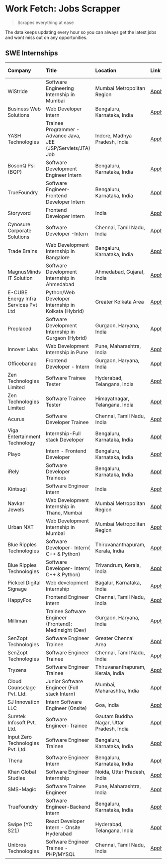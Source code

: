 # Work Fetch: Jobs Scrapper
> Scrapes everything at ease

The data keeps updating every hour so you can always get the latest jobs and wont miss out on any opportunities.

## SWE Internships
<!--START_SECTION:workfetch-->
| Company                              | Title                                                         | Location                                  | Link                                                                                                                                                                                                                                                                                      | Date Posted   |
|:-------------------------------------|:--------------------------------------------------------------|:------------------------------------------|:------------------------------------------------------------------------------------------------------------------------------------------------------------------------------------------------------------------------------------------------------------------------------------------|:--------------|
| WiStride                             | Software Engineering Internship in Mumbai                     | Mumbai Metropolitan Region                | [Apply](https://in.linkedin.com/jobs/view/software-engineering-internship-in-mumbai-at-wistride-3888218704?position=17&pageNum=0&refId=bjWS8e6jVkjOMvIr8N1NLA%3D%3D&trackingId=G2npW9lPk5xNWocdtkixBw%3D%3D&trk=public_jobs_jserp-result_search-card)                                     | 2024-04-08    |
| Business Web Solutions               | Web Developer Intern                                          | Bengaluru, Karnataka, India               | [Apply](https://in.linkedin.com/jobs/view/web-developer-intern-at-business-web-solutions-3889115371?position=30&pageNum=0&refId=bjWS8e6jVkjOMvIr8N1NLA%3D%3D&trackingId=w%2F0dcttglMXqkUFgMCh%2Fhw%3D%3D&trk=public_jobs_jserp-result_search-card)                                        | 2024-04-08    |
| YASH Technologies                    | Trainee Programmer - Advance Java, JEE (JSP/Servlets/JTA) Job | Indore, Madhya Pradesh, India             | [Apply](https://in.linkedin.com/jobs/view/trainee-programmer-advance-java-jee-jsp-servlets-jta-job-at-yash-technologies-3886667670?position=48&pageNum=0&refId=bjWS8e6jVkjOMvIr8N1NLA%3D%3D&trackingId=%2FBugKnix8csXmWuRcw471A%3D%3D&trk=public_jobs_jserp-result_search-card)           | 2024-04-08    |
| BosonQ Psi (BQP)                     | Software Development Engineer Intern                          | Bengaluru, Karnataka, India               | [Apply](https://in.linkedin.com/jobs/view/software-development-engineer-intern-at-bosonq-psi-bqp-3888328596?position=42&pageNum=0&refId=bjWS8e6jVkjOMvIr8N1NLA%3D%3D&trackingId=YNlagS2nnWrSc6Fe13NqsA%3D%3D&trk=public_jobs_jserp-result_search-card)                                    | 2024-04-06    |
| TrueFoundry                          | Software Engineer- Frontend Developer Intern                  | Bengaluru, Karnataka, India               | [Apply](https://in.linkedin.com/jobs/view/software-engineer-frontend-developer-intern-at-truefoundry-3887320206?position=22&pageNum=0&refId=bjWS8e6jVkjOMvIr8N1NLA%3D%3D&trackingId=62ozqEwhIqfnU%2FJzGBGisA%3D%3D&trk=public_jobs_jserp-result_search-card)                              | 2024-04-05    |
| Storyvord                            | Frontend Developer Intern                                     | India                                     | [Apply](https://in.linkedin.com/jobs/view/frontend-developer-intern-at-storyvord-3518938006?position=16&pageNum=0&refId=bjWS8e6jVkjOMvIr8N1NLA%3D%3D&trackingId=k%2BUQSPqo%2FkluYkqjCfAkvw%3D%3D&trk=public_jobs_jserp-result_search-card)                                                | 2024-04-04    |
| Cynosure Corporate Solutions         | Software Developer -Intern                                    | Chennai, Tamil Nadu, India                | [Apply](https://in.linkedin.com/jobs/view/software-developer-intern-at-cynosure-corporate-solutions-3884767755?position=26&pageNum=0&refId=bjWS8e6jVkjOMvIr8N1NLA%3D%3D&trackingId=WPMoYvfcDQTPFrv8rI4VNg%3D%3D&trk=public_jobs_jserp-result_search-card)                                 | 2024-04-04    |
| Trade Brains                         | Web Development Internship in Bangalore                       | Bengaluru, Karnataka, India               | [Apply](https://in.linkedin.com/jobs/view/web-development-internship-in-bangalore-at-trade-brains-3885739433?position=59&pageNum=0&refId=bjWS8e6jVkjOMvIr8N1NLA%3D%3D&trackingId=2C6O5Q3v8S5FUn58EderYA%3D%3D&trk=public_jobs_jserp-result_search-card)                                   | 2024-04-04    |
| MagnusMinds IT Solution              | Software Development Internship in Ahmedabad                  | Ahmedabad, Gujarat, India                 | [Apply](https://in.linkedin.com/jobs/view/software-development-internship-in-ahmedabad-at-magnusminds-it-solution-3883933909?position=38&pageNum=0&refId=bjWS8e6jVkjOMvIr8N1NLA%3D%3D&trackingId=CiG9n7RDZbxnaIaOylxVcA%3D%3D&trk=public_jobs_jserp-result_search-card)                   | 2024-04-03    |
| E-CUBE Energy Infra Services Pvt Ltd | Python/Web Developer Internship in Kolkata (Hybrid)           | Greater Kolkata Area                      | [Apply](https://in.linkedin.com/jobs/view/python-web-developer-internship-in-kolkata-hybrid-at-e-cube-energy-infra-services-pvt-ltd-3882160442?position=18&pageNum=0&refId=bjWS8e6jVkjOMvIr8N1NLA%3D%3D&trackingId=4Co7DywikG0g1xRw8xZ1fw%3D%3D&trk=public_jobs_jserp-result_search-card) | 2024-04-02    |
| Preplaced                            | Software Development Internship in Gurgaon (Hybrid)           | Gurgaon, Haryana, India                   | [Apply](https://in.linkedin.com/jobs/view/software-development-internship-in-gurgaon-hybrid-at-preplaced-3880567870?position=23&pageNum=0&refId=bjWS8e6jVkjOMvIr8N1NLA%3D%3D&trackingId=jDWACC6Uj2Yv4wa5GUx%2BgQ%3D%3D&trk=public_jobs_jserp-result_search-card)                          | 2024-04-01    |
| Innover Labs                         | Web Development Internship in Pune                            | Pune, Maharashtra, India                  | [Apply](https://in.linkedin.com/jobs/view/web-development-internship-in-pune-at-innover-labs-3875494237?position=8&pageNum=0&refId=bjWS8e6jVkjOMvIr8N1NLA%3D%3D&trackingId=wwZwl4%2BtbH6omMFxCnJXPw%3D%3D&trk=public_jobs_jserp-result_search-card)                                       | 2024-03-28    |
| Officebanao                          | Frontend Developer - Intern                                   | Gurgaon, Haryana, India                   | [Apply](https://in.linkedin.com/jobs/view/frontend-developer-intern-at-officebanao-3871265915?position=12&pageNum=0&refId=bjWS8e6jVkjOMvIr8N1NLA%3D%3D&trackingId=NJoBz3AWPN3Wotwpk42mTg%3D%3D&trk=public_jobs_jserp-result_search-card)                                                  | 2024-03-28    |
| Zen Technologies Limited             | Software Trainee Tester                                       | Hyderabad, Telangana, India               | [Apply](https://in.linkedin.com/jobs/view/software-trainee-tester-at-zen-technologies-limited-3872036112?position=13&pageNum=0&refId=bjWS8e6jVkjOMvIr8N1NLA%3D%3D&trackingId=9YnB2kTpILEtVoBWDkOWzw%3D%3D&trk=public_jobs_jserp-result_search-card)                                       | 2024-03-27    |
| Zen Technologies Limited             | Software Trainee Tester                                       | Himayatnagar, Telangana, India            | [Apply](https://in.linkedin.com/jobs/view/software-trainee-tester-at-zen-technologies-limited-3872100214?position=10&pageNum=0&refId=bjWS8e6jVkjOMvIr8N1NLA%3D%3D&trackingId=v0lLS1lbs3QZUQG0Jy8b3A%3D%3D&trk=public_jobs_jserp-result_search-card)                                       | 2024-03-26    |
| Acurus                               | Software Developer Trainee                                    | Chennai, Tamil Nadu, India                | [Apply](https://in.linkedin.com/jobs/view/software-developer-trainee-at-acurus-3871400616?position=21&pageNum=0&refId=bjWS8e6jVkjOMvIr8N1NLA%3D%3D&trackingId=ja%2BonxPCwSzIOlSSHt0WbA%3D%3D&trk=public_jobs_jserp-result_search-card)                                                    | 2024-03-26    |
| Viga Entertainment Technology        | Internship-Full stack Developer                               | Bengaluru, Karnataka, India               | [Apply](https://in.linkedin.com/jobs/view/internship-full-stack-developer-at-viga-entertainment-technology-3870669789?position=29&pageNum=0&refId=bjWS8e6jVkjOMvIr8N1NLA%3D%3D&trackingId=z7Tuz6bzNtSs6%2F9BiGvgVg%3D%3D&trk=public_jobs_jserp-result_search-card)                        | 2024-03-25    |
| Playo                                | Intern - Frontend Developer                                   | Bengaluru, Karnataka, India               | [Apply](https://in.linkedin.com/jobs/view/intern-frontend-developer-at-playo-3864131172?position=6&pageNum=0&refId=bjWS8e6jVkjOMvIr8N1NLA%3D%3D&trackingId=iuYof%2FcC98vIsF90JWttQg%3D%3D&trk=public_jobs_jserp-result_search-card)                                                       | 2024-03-22    |
| iRely                                | Software Developer Trainees                                   | Bengaluru, Karnataka, India               | [Apply](https://in.linkedin.com/jobs/view/software-developer-trainees-at-irely-3860566039?position=3&pageNum=0&refId=bjWS8e6jVkjOMvIr8N1NLA%3D%3D&trackingId=lr0illsSrjVZbRaUsp4u3g%3D%3D&trk=public_jobs_jserp-result_search-card)                                                       | 2024-03-18    |
| Kintsugi                             | Software Engineer Intern                                      | India                                     | [Apply](https://in.linkedin.com/jobs/view/software-engineer-intern-at-kintsugi-3857074071?position=34&pageNum=0&refId=bjWS8e6jVkjOMvIr8N1NLA%3D%3D&trackingId=W42I5mnbtgFD7olkk87Jbg%3D%3D&trk=public_jobs_jserp-result_search-card)                                                      | 2024-03-16    |
| Navkar Jewels                        | Web Development Internship in Thane, Mumbai                   | Mumbai Metropolitan Region                | [Apply](https://in.linkedin.com/jobs/view/web-development-internship-in-thane-mumbai-at-navkar-jewels-3858080315?position=58&pageNum=0&refId=bjWS8e6jVkjOMvIr8N1NLA%3D%3D&trackingId=2eQP%2BoHflMk2fnlrOW8IqA%3D%3D&trk=public_jobs_jserp-result_search-card)                             | 2024-03-15    |
| Urban NXT                            | Web Development Internship in Mumbai                          | Mumbai Metropolitan Region                | [Apply](https://in.linkedin.com/jobs/view/web-development-internship-in-mumbai-at-urban-nxt-3858090142?position=60&pageNum=0&refId=bjWS8e6jVkjOMvIr8N1NLA%3D%3D&trackingId=NmPOLWxesFnnrIFbO1qolg%3D%3D&trk=public_jobs_jserp-result_search-card)                                         | 2024-03-15    |
| Blue Ripples Technologies            | Software Developer- Intern( C++ & Python)                     | Thiruvananthapuram, Kerala, India         | [Apply](https://in.linkedin.com/jobs/view/software-developer-intern-c%2B%2B-python-at-blue-ripples-technologies-3855594494?position=20&pageNum=0&refId=bjWS8e6jVkjOMvIr8N1NLA%3D%3D&trackingId=WWRP42ijeKlqWVvHLFJ%2Bwg%3D%3D&trk=public_jobs_jserp-result_search-card)                   | 2024-03-14    |
| Blue Ripples Technologies            | Software Developer- Intern( C++  & Python)                    | Trivandrum, Kerala, India                 | [Apply](https://in.linkedin.com/jobs/view/software-developer-intern-c%2B%2B-python-at-blue-ripples-technologies-3856150730?position=19&pageNum=0&refId=bjWS8e6jVkjOMvIr8N1NLA%3D%3D&trackingId=8IUsFxJmOCK1vBzenu5zuw%3D%3D&trk=public_jobs_jserp-result_search-card)                     | 2024-03-13    |
| Pickcel Digital Signage              | Web development Internship                                    | Bagalur, Karnataka, India                 | [Apply](https://in.linkedin.com/jobs/view/web-development-internship-at-pickcel-digital-signage-3849506118?position=56&pageNum=0&refId=bjWS8e6jVkjOMvIr8N1NLA%3D%3D&trackingId=u99Kb8eOnUaJf8FslDQoDQ%3D%3D&trk=public_jobs_jserp-result_search-card)                                     | 2024-03-08    |
| HappyFox                             | Frontend Engineer Intern                                      | Chennai, Tamil Nadu, India                | [Apply](https://in.linkedin.com/jobs/view/frontend-engineer-intern-at-happyfox-3848357951?position=50&pageNum=0&refId=bjWS8e6jVkjOMvIr8N1NLA%3D%3D&trackingId=Qf2HS1QVxOQzdLA%2BjcUeEw%3D%3D&trk=public_jobs_jserp-result_search-card)                                                    | 2024-03-07    |
| Milliman                             | Trainee Software Engineer (Frontend): MedInsight (Dev)        | Gurgaon, Haryana, India                   | [Apply](https://in.linkedin.com/jobs/view/trainee-software-engineer-frontend-medinsight-dev-at-milliman-3792874280?position=11&pageNum=0&refId=bjWS8e6jVkjOMvIr8N1NLA%3D%3D&trackingId=jEtQfHI8CktUA1xqN89DfA%3D%3D&trk=public_jobs_jserp-result_search-card)                             | 2024-03-01    |
| SenZopt Technologies                 | Software Engineer Trainee                                     | Greater Chennai Area                      | [Apply](https://in.linkedin.com/jobs/view/software-engineer-trainee-at-senzopt-technologies-3827688781?position=39&pageNum=0&refId=bjWS8e6jVkjOMvIr8N1NLA%3D%3D&trackingId=hoHHADq6DEiEBUPazYo27Q%3D%3D&trk=public_jobs_jserp-result_search-card)                                         | 2024-02-12    |
| SenZopt Technologies                 | Software Engineer Trainee                                     | Chennai, Tamil Nadu, India                | [Apply](https://in.linkedin.com/jobs/view/software-engineer-trainee-at-senzopt-technologies-3827686880?position=52&pageNum=0&refId=bjWS8e6jVkjOMvIr8N1NLA%3D%3D&trackingId=%2BlofjtblxmcC75oL7zU24g%3D%3D&trk=public_jobs_jserp-result_search-card)                                       | 2024-02-12    |
| Tryzens                              | Software Engineer Trainee                                     | Thiruvananthapuram, Kerala, India         | [Apply](https://in.linkedin.com/jobs/view/software-engineer-trainee-at-tryzens-3809363491?position=41&pageNum=0&refId=bjWS8e6jVkjOMvIr8N1NLA%3D%3D&trackingId=cgI9ZfD8YNuF70JpHfzJSA%3D%3D&trk=public_jobs_jserp-result_search-card)                                                      | 2024-01-18    |
| Cloud Counselage Pvt. Ltd.           | Junior Software Engineer (Full stack Intern)                  | Mumbai, Maharashtra, India                | [Apply](https://in.linkedin.com/jobs/view/junior-software-engineer-full-stack-intern-at-cloud-counselage-pvt-ltd-3803132814?position=33&pageNum=0&refId=bjWS8e6jVkjOMvIr8N1NLA%3D%3D&trackingId=fINEjs0HNUs8ydwe5Eiqpg%3D%3D&trk=public_jobs_jserp-result_search-card)                    | 2024-01-11    |
| SJ Innovation LLC                    | Intern Software Engineer (Onsite)                             | Goa, India                                | [Apply](https://in.linkedin.com/jobs/view/intern-software-engineer-onsite-at-sj-innovation-llc-3799959011?position=47&pageNum=0&refId=bjWS8e6jVkjOMvIr8N1NLA%3D%3D&trackingId=65aNX9YwAGFhiD8kG86yGA%3D%3D&trk=public_jobs_jserp-result_search-card)                                      | 2024-01-11    |
| Suretek Infosoft Pvt. Ltd.           | Software Engineer-Trainee                                     | Gautam Buddha Nagar, Uttar Pradesh, India | [Apply](https://in.linkedin.com/jobs/view/software-engineer-trainee-at-suretek-infosoft-pvt-ltd-3800934643?position=27&pageNum=0&refId=bjWS8e6jVkjOMvIr8N1NLA%3D%3D&trackingId=V7qGJCf8h3OzFqojO1EAGQ%3D%3D&trk=public_jobs_jserp-result_search-card)                                     | 2024-01-09    |
| Input Zero Technologies Pvt. Ltd.    | Software Engineer Trainee                                     | Bengaluru, Karnataka, India               | [Apply](https://in.linkedin.com/jobs/view/software-engineer-trainee-at-input-zero-technologies-pvt-ltd-3800927643?position=36&pageNum=0&refId=bjWS8e6jVkjOMvIr8N1NLA%3D%3D&trackingId=yv2t%2BBKa7378iDhnGxKPzw%3D%3D&trk=public_jobs_jserp-result_search-card)                            | 2024-01-09    |
| Thena                                | Software Engineer Intern                                      | Bengaluru, Karnataka, India               | [Apply](https://in.linkedin.com/jobs/view/software-engineer-intern-at-thena-3778731751?position=24&pageNum=0&refId=bjWS8e6jVkjOMvIr8N1NLA%3D%3D&trackingId=olsljIuDh%2BC1UE9JeY8x%2Bg%3D%3D&trk=public_jobs_jserp-result_search-card)                                                     | 2023-12-05    |
| Khan Global Studies                  | Software Engineer Internship                                  | Noida, Uttar Pradesh, India               | [Apply](https://in.linkedin.com/jobs/view/software-engineer-internship-at-khan-global-studies-3766942197?position=55&pageNum=0&refId=bjWS8e6jVkjOMvIr8N1NLA%3D%3D&trackingId=1SXH55BWcJ2DxVK2pvt%2B5Q%3D%3D&trk=public_jobs_jserp-result_search-card)                                     | 2023-11-27    |
| SMS-Magic                            | Software Trainee Engineer                                     | Pune, Maharashtra, India                  | [Apply](https://in.linkedin.com/jobs/view/software-trainee-engineer-at-sms-magic-3761409781?position=35&pageNum=0&refId=bjWS8e6jVkjOMvIr8N1NLA%3D%3D&trackingId=wUoxl96z2kQ0niLbXZ9flw%3D%3D&trk=public_jobs_jserp-result_search-card)                                                    | 2023-11-16    |
| TrueFoundry                          | Software Engineer-Backend Intern                              | Bengaluru, Karnataka, India               | [Apply](https://in.linkedin.com/jobs/view/software-engineer-backend-intern-at-truefoundry-3779508170?position=37&pageNum=0&refId=bjWS8e6jVkjOMvIr8N1NLA%3D%3D&trackingId=IgPTpSmTnled5DMqTzcmRA%3D%3D&trk=public_jobs_jserp-result_search-card)                                           | 2023-11-10    |
| Swipe (YC S21)                       | React Developer Intern - Onsite Hyderabad                     | Hyderabad, Telangana, India               | [Apply](https://in.linkedin.com/jobs/view/react-developer-intern-onsite-hyderabad-at-swipe-yc-s21-3737600089?position=43&pageNum=0&refId=bjWS8e6jVkjOMvIr8N1NLA%3D%3D&trackingId=y2pdr9mplXa9Qo8kAzrFzA%3D%3D&trk=public_jobs_jserp-result_search-card)                                   | 2023-10-13    |
| Unibros Technologies                 | Software Engineer Trainee - PHP/MYSQL                         | Chennai, Tamil Nadu, India                | [Apply](https://in.linkedin.com/jobs/view/software-engineer-trainee-php-mysql-at-unibros-technologies-3656599241?position=40&pageNum=0&refId=bjWS8e6jVkjOMvIr8N1NLA%3D%3D&trackingId=YfUSJ7EmWqGU8braTc48tA%3D%3D&trk=public_jobs_jserp-result_search-card)                               | 2023-06-12    |
<!--END_SECTION:workfetch-->
